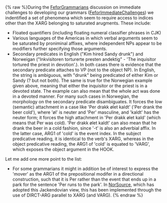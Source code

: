 {% raw %}During the [FeforGrammarians](https://delph-in.github.io/docs/summits/FeforGrammarians) discussion on immediate
challenges to developing our grammars
([FeforImmediateChallenges](https://delph-in.github.io/docs/summits/FeforImmediateChallenges)) we indentified a
set of phenomena which seem to require access to indices other than the
XARG belonging to saturated arugments. These include:

- Floated quantifiers (including floating numeral classifier phrases
in CJK)
- Various languages of the Americas in which verbal arguments seem to
be saturated by proniminal affixes, where independent NPs appear to
be modifiers further specifying those arguments.
- Secondary predicates in English ("Kim hired Sandy drunk") and
Norweigan ("Inkvisitoren torturerte presten andektig" - 'The
inquisitor tortured the priest in devotion'.). In both cases there
is evidence that the secondary predicate attaches to VP (not to the
object NP). In English, the string is ambiguous, with "drunk" being
predicated of either Kim or Sandy (? but not both). The same is true
for the Norwegian example given above, meaning that either the
inquisitor or the priest is in a devoted state. The example can also
mean that the whole act was done in a devoted manner. For many such
cases in Norwegian, the morphology on the secondary predicate
disambiguates. It forces the low (semantic) attachment in a case
like 'Per drakk ølet kaldt' ('Per drank the beer cold'), where 'øl'
is neuter and 'Per' masculine, and 'kaldt' has the neuter form; it
forces the high attachment in 'Per drakk ølet kald' (which means
that Per was cold). 'Per drakk ølet kaldt' can also mean that he
drank the beer in a cold fashion, since '-t' is also an adverbial
affix. In the latter case, ARG1 of 'cold' is the event index. In the
subject predicative reading, it is identical to the verb's XARG,
whereas in the object predicative reading, the ARG1 of 'cold' is
equated to 'VARG', which exposes the object argument in the HOOK.

Let me add one more point to the list:

- For some grammarians it might in addition be of interest to express
the 'mover' as the ARG1 of the prepositional modifer in a
directional construction, such that it is Per rather than the event
that ends up in a park for the sentence 'Per runs to the park'. In
[NorSource](/NorSource), which has adopted this Jackendovian view,
this has been implemented through the use of DIRCT-ARG parallel to
XARG (and VARG).
<update date omitted for speed>{% endraw %}